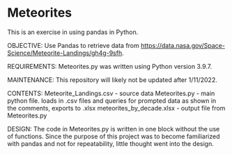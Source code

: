 # Meteorites
This is an exercise in using pandas in Python.

OBJECTIVE: 
Use Pandas to retrieve data from https://data.nasa.gov/Space-Science/Meteorite-Landings/gh4g-9sfh. 

REQUIREMENTS:
Meteorites.py was written using Python version 3.9.7.

MAINTENANCE:
This repository will likely not be updated after 1/11/2022.

CONTENTS: 
Meteorite_Landings.csv - source data 
Meteorites.py - main python file. loads in .csv files and queries for prompted data as shown in the comments, exports to .xlsx
meteorites_by_decade.xlsx - output file from Meteorites.py

DESIGN:
The code in Meteorites.py is written in one block without the use of functions. 
Since the purpose of this project was to become familiarized with pandas and not for repeatability,
little thought went into the design.